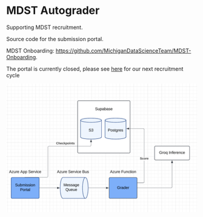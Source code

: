 # MDST Autograder

Supporting MDST recruitment.

Source code for the submission portal. 

MDST Onboarding: https://github.com/MichiganDataScienceTeam/MDST-Onboarding. 

The portal is currently closed, please see [here](https://mdst.club/) for our next recruitment cycle

![](./design.png)
